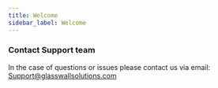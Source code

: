 ```yaml
---
title: Welcome
sidebar_label: Welcome
---
```


### Contact Support team
In the case of questions or issues please contact us via email:
Support@glasswallsolutions.com
